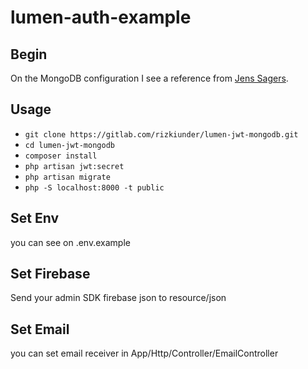 # lumen-auth-example

## Begin
On the MongoDB configuration I see a reference from [Jens Sagers](https://github.com/jenssegers/laravel-mongodb).

## Usage

-   `git clone https://gitlab.com/rizkiunder/lumen-jwt-mongodb.git`
-   `cd lumen-jwt-mongodb`
-   `composer install`
-   `php artisan jwt:secret`
-   `php artisan migrate`
-   `php -S localhost:8000 -t public`

## Set Env
you can see on .env.example
## Set Firebase
Send your admin SDK firebase json to resource/json
## Set Email
you can set email receiver in App/Http/Controller/EmailController